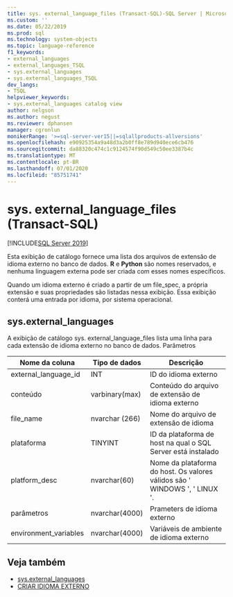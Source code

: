 ```yaml
---
title: sys. external_language_files (Transact-SQL)-SQL Server | Microsoft Docs
ms.custom: ''
ms.date: 05/22/2019
ms.prod: sql
ms.technology: system-objects
ms.topic: language-reference
f1_keywords:
- external_languages
- external_languages_TSQL
- sys.external_languages
- sys.external_languages_TSQL
dev_langs:
- TSQL
helpviewer_keywords:
- sys.external_languages catalog view
author: nelgson
ms.author: negust
ms.reviewer: dphansen
manager: cgronlun
monikerRange: '>=sql-server-ver15||=sqlallproducts-allversions'
ms.openlocfilehash: e90925354a9a48d3a2b0ff8e789d940ece6cb476
ms.sourcegitcommit: da88320c474c1c9124574f90d549c50ee3387b4c
ms.translationtype: MT
ms.contentlocale: pt-BR
ms.lasthandoff: 07/01/2020
ms.locfileid: "85751741"
---
```

# <a name="sysexternal_language_files-transact-sql"></a>sys. external_language_files (Transact-SQL)
[!INCLUDE[SQL Server 2019](../../includes/applies-to-version/sqlserver2019.md)]

Esta exibição de catálogo fornece uma lista dos arquivos de extensão de idioma externo no banco de dados. **R** e **Python** são nomes reservados, e nenhuma linguagem externa pode ser criada com esses nomes específicos.

Quando um idioma externo é criado a partir de um file_spec, a própria extensão e suas propriedades são listadas nessa exibição. Essa exibição conterá uma entrada por idioma, por sistema operacional.

## <a name="sysexternal_languages"></a>sys.external_languages

A exibição de catálogo sys. external_language_files lista uma linha para cada extensão de idioma externo no banco de dados. Parâmetros

|Nome da coluna |Tipo de dados | Descrição|
|------|------|------|
|external_language_id |INT | ID do idioma externo|
|conteúdo|varbinary(max) |Conteúdo do arquivo de extensão de idioma externo|
|file_name|nvarchar (266)|Nome do arquivo de extensão de idioma|
|plataforma|TINYINT|ID da plataforma de host na qual o SQL Server está instalado|
|platform_desc |nvarchar(60)|Nome da plataforma do host. Os valores válidos são ' WINDOWS ', ' LINUX '.|
|parâmetros|nvarchar(4000)|Prameters de idioma externo|
|environment_variables |nvarchar(4000)|Variáveis de ambiente de idioma externo|

## <a name="see-also"></a>Veja também  

+ [sys.external_languages](sys-external-languages-transact-sql.md)  
+ [CRIAR IDIOMA EXTERNO](../../t-sql/statements/create-external-language-transact-sql.md)  
